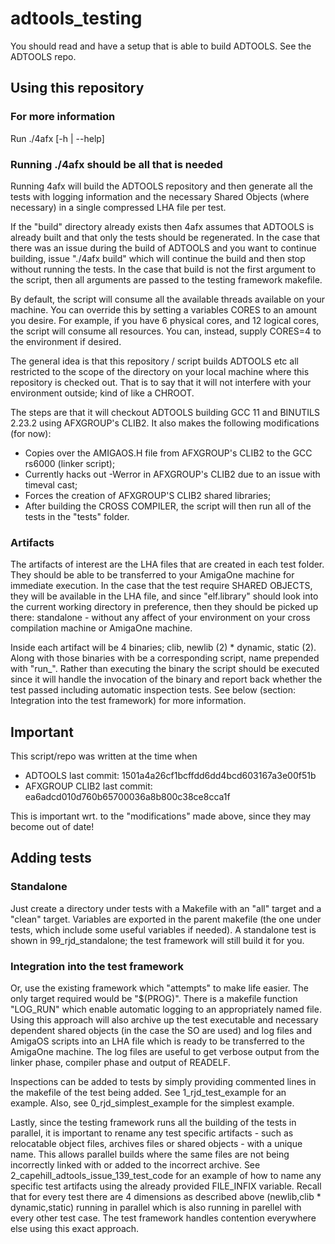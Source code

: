 # adtools_testing

You should read and have a setup that is able to build ADTOOLS. See the ADTOOLS repo.

## Using this repository
### For more information
Run ./4afx [-h | --help]

### Running ./4afx should be all that is needed
Running 4afx will build the ADTOOLS repository and then generate all the tests with logging information and the necessary Shared Objects (where necessary) in a single compressed LHA file per test.

If the "build" directory already exists then 4afx assumes that ADTOOLS is already built and that only the tests should be regenerated. In the case that there was an issue during the build of ADTOOLS and you want to continue building, issue "./4afx build" which will continue the build and then stop without running the tests. In the case that build is not the first argument to the script, then all arguments are passed to the testing framework makefile.

By default, the script will consume all the available threads available on your machine. You can override this by setting a variables CORES to an amount you desire. For example, if you have 6 physical cores, and 12 logical cores, the script will consume all resources. You can, instead, supply CORES=4 to the environment if desired.

The general idea is that this repository / script builds ADTOOLS etc all restricted to the scope of the directory on your local machine where this repository is checked out. That is to say that it will not interfere with your environment outside; kind of like a CHROOT.

The steps are that it will checkout ADTOOLS building GCC 11 and BINUTILS 2.23.2 using AFXGROUP's CLIB2.
It also makes the following modifications (for now):
- Copies over the AMIGAOS.H file from AFXGROUP's CLIB2 to the GCC rs6000 (linker script);
- Currently hacks out -Werror in AFXGROUP's CLIB2 due to an issue with timeval cast;
- Forces the creation of AFXGROUP'S CLIB2 shared libraries;
- After building the CROSS COMPILER, the script will then run all of the tests in the "tests" folder.

### Artifacts
The artifacts of interest are the LHA files that are created in each test folder. They should be able to be transferred to your AmigaOne machine for immediate execution. In the case that the test require SHARED OBJECTS, they will be available in the LHA file, and since "elf.library" should look into the current working directory in preference, then they should be picked up there: standalone - without any affect of your environment on your cross compilation machine or AmigaOne machine.

Inside each artifact will be 4 binaries; clib, newlib (2) * dynamic, static (2). Along with those binaries with be a corresponding script, name prepended with "run_". Rather than executing the binary the script should be executed since it will handle the invocation of the binary and report back whether the test passed including automatic inspection tests. See below (section: Integration into the test framework) for more information.

## Important
This script/repo was written at the time when
- ADTOOLS last commit: 1501a4a26cf1bcffdd6dd4bcd603167a3e00f51b
- AFXGROUP CLIB2 last commit: ea6adcd010d760b65700036a8b800c38ce8cca1f

This is important wrt. to the "modifications" made above, since they may become out of date!

## Adding tests
### Standalone
Just create a directory under tests with a Makefile with an "all" target and a "clean" target. Variables are exported in the parent makefile (the one under tests, which include some useful variables if needed). A standalone test is shown in 99_rjd_standalone; the test framework will still build it for you.

### Integration into the test framework
Or, use the existing framework which "attempts" to make life easier. The only target required would be "$(PROG)". There is a makefile function "LOG_RUN" which enable automatic logging to an appropriately named file. Using this approach will also archive up the test executable and necessary dependent shared objects (in the case the SO are used) and log files and AmigaOS scripts into an LHA file which is ready to be transferred to the AmigaOne machine. The log files are useful to get verbose output from the linker phase, compiler phase and output of READELF.

Inspections can be added to tests by simply providing commented lines in the makefile of the test being added. See 1_rjd_test_example for an example. Also, see 0_rjd_simplest_example for the simplest example.

Lastly, since the testing framework runs all the building of the tests in parallel, it is important to rename any test specific artifacts - such as relocatable object files, archives files or shared objects - with a unique name. This allows parallel builds where the same files are not being incorrectly linked with or added to the incorrect archive. See 2_capehill_adtools_issue_139_test_code for an example of how to name any specific test artifacts using the already provided FILE_INFIX variable. Recall that for every test there are 4 dimensions as described above (newlib,clib * dynamic,static) running in parallel which is also running in parellel with every other test case. The test framework handles contention everywhere else using this exact approach.
